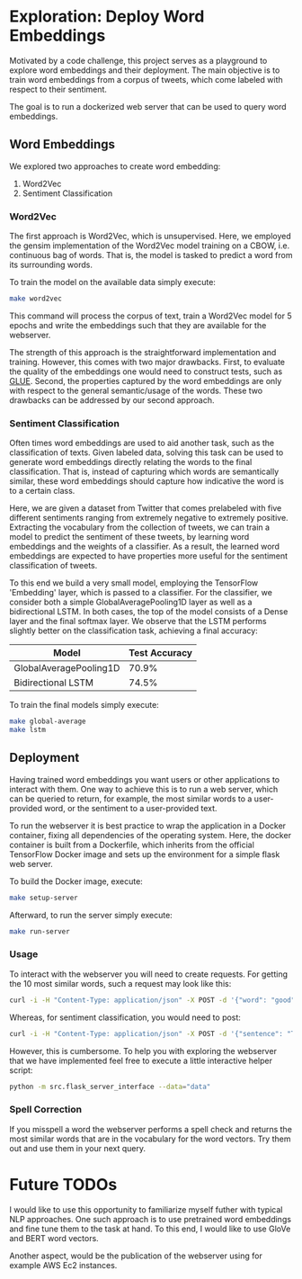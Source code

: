 # Exploration: Deploy Word Embeddings

Motivated by a code challenge, this project serves as a playground to explore word embeddings and their deployment.
The main objective is to train word embeddings from a corpus of tweets, which come labeled with respect to their sentiment.

The goal is to run a dockerized web server that can be used to query word embeddings.

## Word Embeddings

We explored two approaches to create word embedding:
 1. Word2Vec
 2. Sentiment Classification

### Word2Vec

The first approach is Word2Vec, which is unsupervised.
Here, we employed the gensim implementation of the Word2Vec model training on a CBOW, i.e. continuous bag of words.
That is, the model is tasked to predict a word from its surrounding words.

To train the model on the available data simply execute:

```bash
make word2vec
```

This command will process the corpus of text, train a Word2Vec model for 5 epochs and write the embeddings such that they are available for the webserver.

The strength of this approach is the straightforward implementation and training.
However, this comes with two major drawbacks.
First, to evaluate the quality of the embeddings one would need to construct tests, such as [GLUE](https://gluebenchmark.com).
Second, the properties captured by the word embeddings are only with respect to the general semantic/usage of the words.
These two drawbacks can be addressed by our second approach.

### Sentiment Classification

Often times word embeddings are used to aid another task, such as the classification of texts.
Given labeled data, solving this task can be used to generate word embeddings directly relating the words to the final classification.
That is, instead of capturing which words are semantically similar, these word embeddings should capture how indicative the word is to a certain class.

Here, we are given a dataset from Twitter that comes prelabeled with five different sentiments ranging from extremely negative to extremely positive.
Extracting the vocabulary from the collection of tweets, we can train a model to predict the sentiment of these tweets, by learning word embeddings and the weights of a classifier.
As a result, the learned word embeddings are expected to have properties more useful for the sentiment classification of tweets.

To this end we build a very small model, employing the TensorFlow 'Embedding' layer, which is passed to a classifier.
For the classifier, we consider both a simple GlobalAveragePooling1D layer as well as a bidirectional LSTM.
In both cases, the top of the model consists of a Dense layer and the final softmax layer.
We observe that the LSTM performs slightly better on the classification task, achieving a final accuracy:

| Model | Test Accuracy |
| --- | --- |
| GlobalAveragePooling1D| 70.9% |
| Bidirectional LSTM | 74.5% |

To train the final models simply execute:

```bash
make global-average
make lstm
```

## Deployment

Having trained word embeddings you want users or other applications to interact with them.
One way to achieve this is to run a web server, which can be queried to return, for example, the most similar words to a user-provided word, or the sentiment to a user-provided text.

To run the webserver it is best practice to wrap the application in a Docker container, fixing all dependencies of the operating system.
Here, the docker container is built from a Dockerfile, which inherits from the official TensorFlow  Docker image and sets up the environment for a simple flask web server.

To build the Docker image, execute:

```bash
make setup-server
```

Afterward, to run the server simply execute:

```bash
make run-server
```

### Usage

To interact with the webserver you will need to create requests.
For getting the 10 most similar words, such a request may look like this:

```bash
curl -i -H "Content-Type: application/json" -X POST -d '{"word": "good", "model": "word2vec"}' http://localhost:5000/similar
```

Whereas, for sentiment classification, you would need to post:

```bash
curl -i -H "Content-Type: application/json" -X POST -d '{"sentence": "This web-server works like a charm! This is amazing! #loveit @You look at me! http://t.co.url/asdf", "model": "lstm"}' http://localhost:5000/sentiment
```

However, this is cumbersome. To help you with exploring the webserver that we have implemented feel free to execute a little interactive helper script:

```bash
python -m src.flask_server_interface --data="data"
```

### Spell Correction

If you misspell a word the webserver performs a spell check and returns the most similar words that are in the vocabulary for the word vectors.
Try them out and use them in your next query.

# Future TODOs

I would like to use this opportunity to familiarize myself futher with typical NLP approaches.
One such approach is to use pretrained word embeddings and fine tune them to the task at hand.
To this end, I would like to use GloVe and BERT word vectors.

Another aspect, would be the publication of the webserver using for example AWS Ec2 instances.